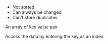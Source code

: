 - Not sorted
- Can always be changed
- Can't store duplicates

An array of key value pair

Access the data by entering the key as an index


